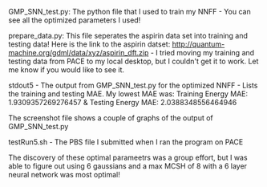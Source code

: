 GMP_SNN_test.py: The python file that I used to train my NNFF - You can see all the optimized parameters I used!

prepare_data.py: This file seperates the aspirin data set into training and testing data! Here is the link to the aspirin datset: http://quantum-machine.org/gdml/data/xyz/aspirin_dft.zip - I tried moving my training and testing data from PACE to my local desktop, but I couldn't get it to work. Let me know if you would like to see it.

stdout5 - The output from GMP_SNN_test.py for the optimized NNFF - Lists the training and testing MAE. My lowest MAE was: Training Energy MAE: 1.9309357269276457 & Testing Energy MAE: 2.0388348556464946

The screenshot file shows a couple of graphs of the output of GMP_SNN_test.py

testRun5.sh - The PBS file I submitted when I ran the program on PACE

The discovery of these optimal parameetrs was a group effort, but I was able to figure out using 6 gaussians and a max MCSH of 8 with a 6 layer neural network was most optimal!
